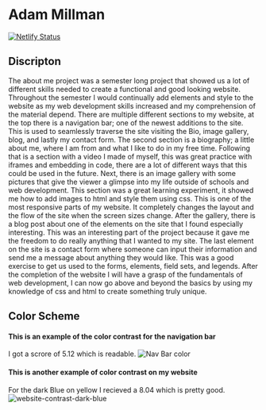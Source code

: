# Adam Millman
[![Netlify Status](https://api.netlify.com/api/v1/badges/8c39f974-aed2-4f78-8ccd-8ccbec7f47ec/deploy-status)](https://app.netlify.com/sites/about-me-adam-millman/deploys)
## Discripton
The about me project was a semester long project that showed us a lot of different skills needed to create a functional and good looking website. Throughout the semester I would continually add elements and style to the website as my web development skills increased and my comprehension of the material depend. There are multiple different sections to my website, at the top there is a navigation bar; one of the newest additions to the site. This is used to seamlessly traverse the site visiting the Bio, image gallery, blog, and lastly my contact form. The second section is a biography; a little about me, where I am from and what I like to do in my free time. Following that is a section with a video I made of myself, this was great practice with iframes and embedding in code, there are a lot of different ways that this could be used in the future. Next, there is an image gallery with some pictures that give the viewer a glimpse into my life outside of schools and web development. This section was a great learning experiment, it showed me how to add images to html and style them using css. This is one of the most responsive parts of my website. It completely changes the layout and the flow of the site when the screen sizes change. After the gallery, there is a blog post about one of the elements on the site that I found especially interesting. This was an interesting part of the project because it gave me the freedom to do really anything that I wanted to my site. The last element on the site is a contact form where someone can input their information and send me a message about anything they would like. This was a good exercise to get us used to the forms, elements, field sets, and legends. After the completion of the website I will have a grasp of the fundamentals of web development, I can now go above and beyond the basics by using my knowledge of css and html to create something truly unique.
## Color Scheme
#### This is an example of the color contrast for the navigation bar
I got a scrore of 5.12 which is readable.
![Nav Bar color](https://user-images.githubusercontent.com/94012533/206048907-92b47d66-0568-4f57-bdd1-577e8e949cf2.png)

#### This is another example of color contrast on my website
For the dark Blue on yellow I recieved a 8.04 which is pretty good.
![website-contrast-dark-blue](https://user-images.githubusercontent.com/94012533/206049157-a90050f5-a5be-4b1b-a97c-ffdd8f9398d5.png)
